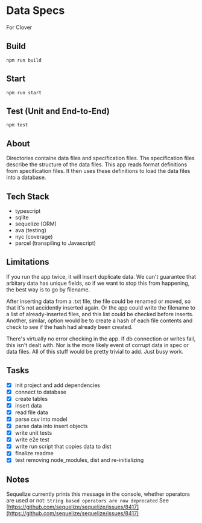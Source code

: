 # Data Specs

For Clover

## Build

`npm run build`

## Start

`npm run start`

## Test (Unit and End-to-End)

`npm test`

## About

Directories containe data files and specification files. The specification files describe the structure of the data files. This app reads format definitions from specification files. It then uses these definitions to load the data files into a database.

## Tech Stack

- typescript
- sqlite
- sequelize (ORM)
- ava (testing)
- nyc (coverage)
- parcel (transpiling to Javascript)

## Limitations

If you run the app twice, it will insert duplicate data. We can't guarantee that arbitary data has unique fields, so if we want to stop this from happening, the best way is to go by filename.

After inserting data from a .txt file, the file could be renamed or moved, so that it's not accidently inserted again. Or the app could write the filename to a list of already-inserted files, and this list could be checked before inserts. Another, similar, option would be to create a hash of each file contents and check to see if the hash had already been created.

There's virtually no error checking in the app. If db connection or writes fail, this isn't dealt with. Nor is the more likely event of corrupt data in spec or data files. All of this stuff would be pretty trivial to add. Just busy work.

## Tasks

- [x] init project and add dependencies
- [x] connect to database
- [x] create tables
- [x] insert data
- [x] read file data
- [x] parse csv into model
- [x] parse data into insert objects
- [x] write unit tests
- [x] write e2e test
- [x] write run script that copies data to dist
- [x] finalize readme
- [x] test removing node_modules, dist and re-initializing

## Notes

Sequelize currently prints this message in the console, whether operators are used or not: `String based operators are now deprecated` See [https://github.com/sequelize/sequelize/issues/8417](https://github.com/sequelize/sequelize/issues/8417)
